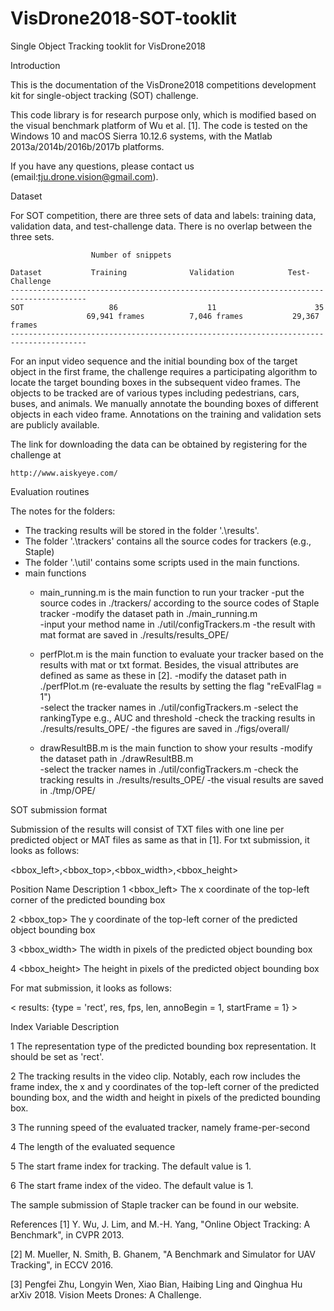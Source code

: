 # VisDrone2018-SOT-tooklit
Single Object Tracking tooklit for VisDrone2018


Introduction

This is the documentation of the VisDrone2018 competitions development kit for single-object tracking (SOT) challenge.

This code library is for research purpose only, which is modified based on the visual benchmark platform of Wu et al. [1]. 
The code is tested on the Windows 10 and macOS Sierra 10.12.6 systems, with the Matlab 2013a/2014b/2016b/2017b platforms.

If you have any questions, please contact us (email:tju.drone.vision@gmail.com).


Dataset

For SOT competition, there are three sets of data and labels: training data, validation data, 
and test-challenge data. There is no overlap between the three sets. 

                      Number of snippets

    Dataset           Training              Validation            Test-Challenge
    ---------------------------------------------------------------------------------------
    SOT                   86                    11                      35
                     69,941 frames          7,046 frames           29,367 frames
    ---------------------------------------------------------------------------------------
    
For an input video sequence and the initial bounding box of the target object in the first frame, the challenge requires a participating algorithm to locate the target bounding boxes in the subsequent video frames. The objects to be tracked are of various types including pedestrians, cars, buses, and animals. We manually annotate the bounding boxes of different objects in each video frame. Annotations on the training and validation sets are publicly available.

The link for downloading the data can be obtained by registering for the challenge at

    http://www.aiskyeye.com/
 

Evaluation routines

The notes for the folders:
* The tracking results will be stored in the folder '.\results'.
* The folder '.\trackers' contains all the source codes for trackers (e.g., Staple)
* The folder '.\util' contains some scripts used in the main functions.
* main functions
	* main_running.m is the main function to run your tracker
        -put the source codes in ./trackers/ according to the source codes of Staple tracker
        -modify the dataset path in ./main_running.m    
        -input your method name in ./util/configTrackers.m
        -the result with mat format are saved in ./results/results_OPE/

	* perfPlot.m is the main function to evaluate your tracker based on the results with mat or txt format. Besides, the visual attributes are defined as same as these in [2].
        -modify the dataset path in ./perfPlot.m (re-evaluate the results by setting the flag "reEvalFlag = 1")    
        -select the tracker names in ./util/configTrackers.m
        -select the rankingType e.g., AUC and threshold
        -check the tracking results in ./results/results_OPE/
        -the figures are saved in ./figs/overall/

	* drawResultBB.m is the main function to show your results
        -modify the dataset path in ./drawResultBB.m  
        -select the tracker names in ./util/configTrackers.m
        -check the tracking results in ./results/results_OPE/
        -the visual results are saved in ./tmp/OPE/	

    
SOT submission format


Submission of the results will consist of TXT files with one line per predicted object or MAT files as same as that in [1].
For txt submission, it looks as follows:


<bbox_left>,<bbox_top>,<bbox_width>,<bbox_height>


Position	  Name	                                    Description
   1	   <bbox_left>	     The x coordinate of the top-left corner of the predicted bounding box
   
   2	   <bbox_top>	       The y coordinate of the top-left corner of the predicted object bounding box
   
   3	  <bbox_width>	     The width in pixels of the predicted object bounding box
   
   4	  <bbox_height>	     The height in pixels of the predicted object bounding box


For mat submission, it looks as follows:

< results: {type = 'rect', res, fps, len, annoBegin = 1, startFrame = 1} >


Index	   Variable	                                   Description

  1	      <type>	        The representation type of the predicted bounding box representation. It should be set as 'rect'.
	
  2	      <res>	          The tracking results in the video clip. Notably, each row includes the frame index, the x and y coordinates of the top-left corner of the predicted bounding box, and the width and height in pixels of the predicted bounding box.
	
  3	      <fps>	          The running speed of the evaluated tracker, namely frame-per-second
	
  4	      <len>	          The length of the evaluated sequence
	
  5	   <annoBegin>	      The start frame index for tracking. The default value is 1.
	
  6	   <startFrame>	      The start frame index of the video. The default value is 1.
	

The sample submission of Staple tracker can be found in our website.


References
[1] Y. Wu, J. Lim, and M.-H. Yang, "Online Object Tracking: A Benchmark", in CVPR 2013.

[2] M. Mueller, N. Smith, B. Ghanem, "A Benchmark and Simulator for UAV Tracking", in ECCV 2016.

[3] Pengfei Zhu, Longyin Wen, Xiao Bian, Haibing Ling and Qinghua Hu arXiv 2018. Vision Meets Drones: A Challenge.

